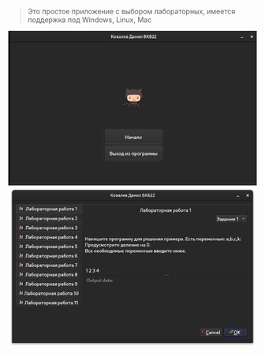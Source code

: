 > Это простое приложение с выбором лабораторных, имеется поддержка под Windows, Linux, Mac

![img.png](img.png)
![img_1.png](img_1.png)